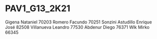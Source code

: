# PAV1_G13_2K21
Gigena Nataniel 70203
Romero Facundo 70251
Sonzini Astudillo Enrique José 82508
Villanueva Leandro  77530
Abdenur Diego 76371
Wlk Mirko 66345
